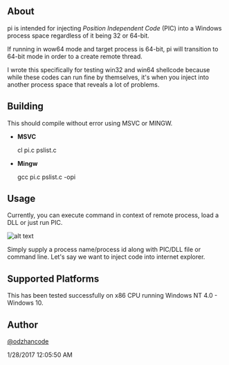 
## About ##

pi is intended for injecting *Position Independent Code* (PIC) into a Windows process space regardless of it being 32 or 64-bit.

If running in wow64 mode and target process is 64-bit, pi will transition to 64-bit mode in order to a create remote thread.

I wrote this specifically for testing win32 and win64 shellcode because while these codes can run fine by themselves, it's when you inject into another process space that reveals a lot of problems. 

## Building ##

This should compile without error using MSVC or MINGW.

* **MSVC**

	cl pi.c pslist.c

* **Mingw**
	
	gcc pi.c pslist.c -opi

## Usage ##

Currently, you can execute command in context of remote process, load a DLL or just run PIC.

![alt text](https://github.com/odzhan/shellcode/blob/master/win/ss/pi.png)

Simply supply a process name/process id along with PIC/DLL file or command line. Let's say we want to inject code into internet explorer.

## Supported Platforms ##

This has been tested successfully on x86 CPU running Windows NT 4.0 - Windows 10.
## Author ##

[@odzhancode](https://www.twitter.com/odzhancode "Follow me on Twitter")

1/28/2017 12:05:50 AM 
